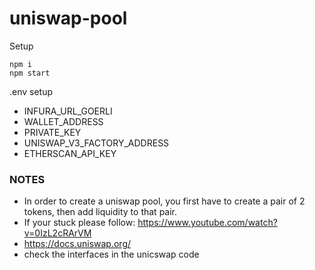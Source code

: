 # uniswap-pool

Setup
```
npm i
npm start
```

.env setup
- INFURA_URL_GOERLI
- WALLET_ADDRESS
- PRIVATE_KEY
- UNISWAP_V3_FACTORY_ADDRESS
- ETHERSCAN_API_KEY

### NOTES
- In order to create a uniswap pool, you first have to create a pair of 2 tokens, then add liquidity to that pair. 
- If your stuck please follow: https://www.youtube.com/watch?v=0IzL2cRArVM
- https://docs.uniswap.org/
- check the interfaces in the unicswap code 
